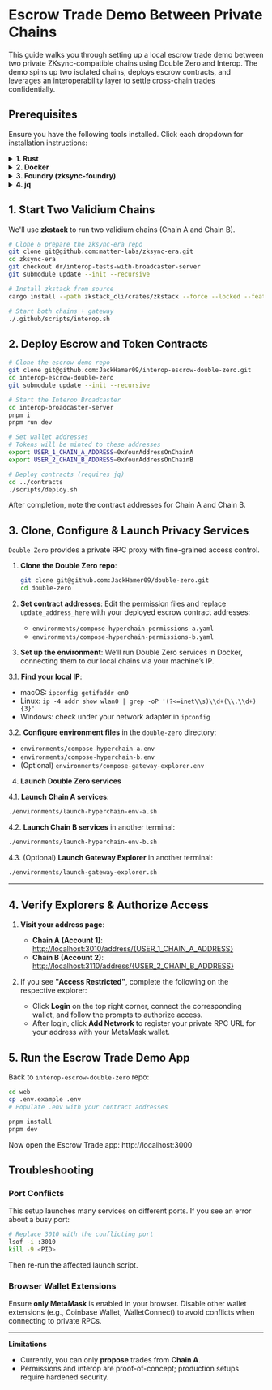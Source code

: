 Escrow Trade Demo Between Private Chains
========================================

This guide walks you through setting up a local escrow trade demo between two private ZKsync-compatible chains using Double Zero and Interop. The demo spins up two isolated chains, deploys escrow contracts, and leverages an interoperability layer to settle cross-chain trades confidentially.

## Prerequisites

Ensure you have the following tools installed. Click each dropdown for installation instructions:

<details>
  <summary><strong>1. Rust</strong></summary>

  Install via Rustup:
  ```bash
  curl --proto '=https' --tlsv1.2 -sSf https://sh.rustup.rs | sh
  rustup install stable
  ```
</details>

<details>
  <summary><strong>2. Docker</strong></summary>

  Follow Docker’s official instructions for your OS:
  - https://docs.docker.com/engine/install/
</details>

<details>
  <summary><strong>3. Foundry (zksync-foundry)</strong></summary>

  Install Foundry following the ZKsync documentation:
  - https://docs.zksync.io/zksync-era/tooling/foundry/installation
</details>

<details>
  <summary><strong>4. jq</strong></summary>

  - **macOS**: `brew install jq`
  - **Ubuntu**: `sudo apt-get install jq`
  - **Windows (WSL)**: `sudo apt-get install jq`
</details>

## 1. Start Two Validium Chains

We'll use **zkstack** to run two validium chains (Chain A and Chain B).

```bash
# Clone & prepare the zksync-era repo
git clone git@github.com:matter-labs/zksync-era.git
cd zksync-era
git checkout dr/interop-tests-with-broadcaster-server
git submodule update --init --recursive

# Install zkstack from source
cargo install --path zkstack_cli/crates/zkstack --force --locked --features gateway

# Start both chains + gateway
./.github/scripts/interop.sh
```

## 2. Deploy Escrow and Token Contracts

```bash
# Clone the escrow demo repo
git clone git@github.com:JackHamer09/interop-escrow-double-zero.git
cd interop-escrow-double-zero
git submodule update --init --recursive

# Start the Interop Broadcaster
cd interop-broadcaster-server
pnpm i
pnpm run dev

# Set wallet addresses
# Tokens will be minted to these addresses
export USER_1_CHAIN_A_ADDRESS=0xYourAddressOnChainA
export USER_2_CHAIN_B_ADDRESS=0xYourAddressOnChainB

# Deploy contracts (requires jq)
cd ../contracts
./scripts/deploy.sh
```

After completion, note the contract addresses for Chain A and Chain B.

## 3. Clone, Configure & Launch Privacy Services

`Double Zero` provides a private RPC proxy with fine-grained access control.

1. **Clone the Double Zero repo**:
   ```bash
   git clone git@github.com:JackHamer09/double-zero.git
   cd double-zero
   ```

2. **Set contract addresses**:
   Edit the permission files and replace `update_address_here` with your deployed escrow contract addresses:
   - `environments/compose-hyperchain-permissions-a.yaml`
   - `environments/compose-hyperchain-permissions-b.yaml`

3. **Set up the environment**:
   We’ll run Double Zero services in Docker, connecting them to our local chains via your machine’s IP.

3.1. **Find your local IP**:
   - macOS: `ipconfig getifaddr en0`
   - Linux: `ip -4 addr show wlan0 | grep -oP '(?<=inet\\s)\\d+(\\.\\d+){3}'`
   - Windows: check under your network adapter in `ipconfig`

3.2. **Configure environment files** in the `double-zero` directory:
   - `environments/compose-hyperchain-a.env`
   - `environments/compose-hyperchain-b.env`
   - (Optional) `environments/compose-gateway-explorer.env`

4. **Launch Double Zero services**

4.1. **Launch Chain A services**:
   ```bash
   ./environments/launch-hyperchain-env-a.sh
   ```

4.2. **Launch Chain B services** in another terminal:
   ```bash
   ./environments/launch-hyperchain-env-b.sh
   ```

4.3. (Optional) **Launch Gateway Explorer** in another terminal:
   ```bash
   ./environments/launch-gateway-explorer.sh
   ```

---

## 4. Verify Explorers & Authorize Access

1. **Visit your address page**:
   - **Chain A (Account 1)**: [http://localhost:3010/address/{USER_1_CHAIN_A_ADDRESS}](http://localhost:3010)
   - **Chain B (Account 2)**: [http://localhost:3110/address/{USER_2_CHAIN_B_ADDRESS}](http://localhost:3110)

2. If you see **"Access Restricted"**, complete the following on the respective explorer:
   - Click **Login** on the top right corner, connect the corresponding wallet, and follow the prompts to authorize access.
   - After login, click **Add Network** to register your private RPC URL for your address with your MetaMask wallet.

## 5. Run the Escrow Trade Demo App

Back to `interop-escrow-double-zero` repo:
```bash
cd web
cp .env.example .env
# Populate .env with your contract addresses

pnpm install
pnpm dev
```

Now open the Escrow Trade app: http://localhost:3000

## Troubleshooting

### Port Conflicts

This setup launches many services on different ports. If you see an error about a busy port:
```bash
# Replace 3010 with the conflicting port
lsof -i :3010
kill -9 <PID>
```
Then re-run the affected launch script.

### Browser Wallet Extensions

Ensure **only MetaMask** is enabled in your browser. Disable other wallet extensions (e.g., Coinbase Wallet, WalletConnect) to avoid conflicts when connecting to private RPCs.

---

**Limitations**

- Currently, you can only **propose** trades from **Chain A**.
- Permissions and interop are proof-of-concept; production setups require hardened security.

